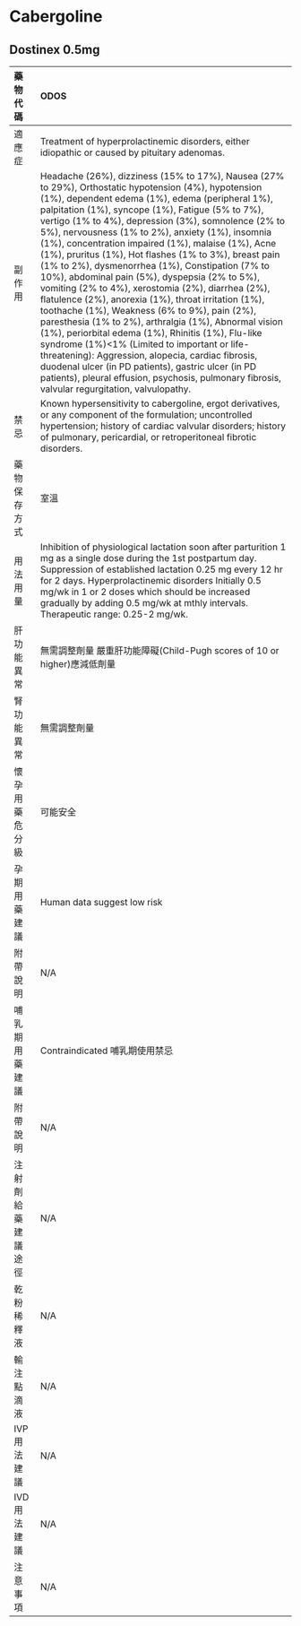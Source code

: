 # Cabergoline

## Dostinex 0.5mg

| 藥物代碼 | ODOS |
| :--- | :--- |
| 適應症 | Treatment of hyperprolactinemic disorders, either idiopathic or caused by pituitary adenomas. |
| 副作用 | Headache \(26%\), dizziness \(15% to 17%\), Nausea \(27% to 29%\), Orthostatic hypotension \(4%\), hypotension \(1%\), dependent edema \(1%\), edema \(peripheral 1%\), palpitation \(1%\), syncope \(1%\), Fatigue \(5% to 7%\), vertigo \(1% to 4%\), depression \(3%\), somnolence \(2% to 5%\), nervousness \(1% to 2%\), anxiety \(1%\), insomnia \(1%\), concentration impaired \(1%\), malaise \(1%\), Acne \(1%\), pruritus \(1%\), Hot flashes \(1% to 3%\), breast pain \(1% to 2%\), dysmenorrhea \(1%\), Constipation \(7% to 10%\), abdominal pain \(5%\), dyspepsia \(2% to 5%\), vomiting \(2% to 4%\), xerostomia \(2%\), diarrhea \(2%\), flatulence \(2%\), anorexia \(1%\), throat irritation \(1%\), toothache \(1%\), Weakness \(6% to 9%\), pain \(2%\), paresthesia \(1% to 2%\), arthralgia \(1%\), Abnormal vision \(1%\), periorbital edema \(1%\), Rhinitis \(1%\), Flu-like syndrome \(1%\)&lt;1% \(Limited to important or life-threatening\): Aggression, alopecia, cardiac fibrosis, duodenal ulcer \(in PD patients\), gastric ulcer \(in PD patients\), pleural effusion, psychosis, pulmonary fibrosis, valvular regurgitation, valvulopathy. |
| 禁忌 | Known hypersensitivity to cabergoline, ergot derivatives, or any component of the formulation; uncontrolled hypertension; history of cardiac valvular disorders; history of pulmonary, pericardial, or retroperitoneal fibrotic disorders. |
| 藥物保存方式 | 室溫 |
| 用法用量 | Inhibition of physiological lactation soon after parturition 1 mg as a single dose during the 1st postpartum day. Suppression of established lactation 0.25 mg every 12 hr for 2 days. Hyperprolactinemic disorders Initially 0.5 mg/wk in 1 or 2 doses which should be increased gradually by adding 0.5 mg/wk at mthly intervals. Therapeutic range: 0.25-2 mg/wk. |
| 肝功能異常 | 無需調整劑量  嚴重肝功能障礙\(Child-Pugh scores of 10 or higher\)應減低劑量 |
| 腎功能異常 | 無需調整劑量 |
| 懷孕用藥危分級 | 可能安全 |
| 孕期用藥建議 | Human data suggest low risk |
| 附帶說明 | N/A |
| 哺乳期用藥建議 | Contraindicated 哺乳期使用禁忌 |
| 附帶說明 | N/A |
| 注射劑給藥建議途徑 | N/A |
| 乾粉稀釋液 | N/A |
| 輸注點滴液 | N/A |
| IVP 用法建議 | N/A |
| IVD 用法建議 | N/A |
| 注意事項 | N/A |

